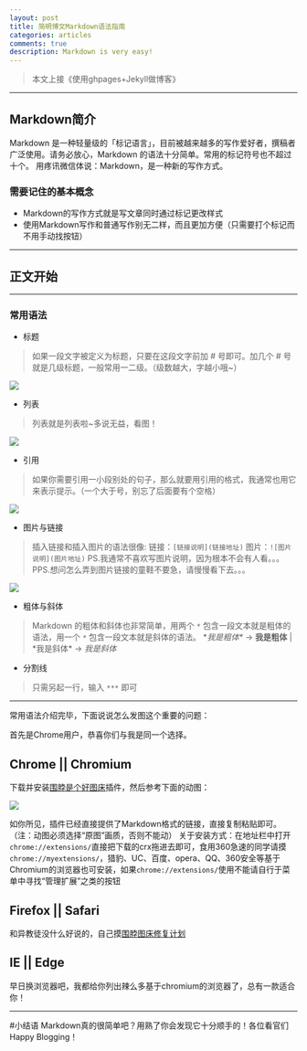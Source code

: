 ```yaml
---
layout: post
title: 简明博文Markdown语法指南
categories: articles
comments: true
description: Markdown is very easy!
---
```


> 本文上接《使用ghpages+Jekyll做博客》

***
## Markdown简介
Markdown 是一种轻量级的「标记语言」，目前被越来越多的写作爱好者，撰稿者广泛使用。请务必放心，Markdown 的语法十分简单。常用的标记符号也不超过十个。
用疼讯微信体说：Markdown，是一种新的写作方式。

### 需要记住的基本概念
- Markdown的写作方式就是写文章同时通过标记更改样式
- 使用Markdown写作和普通写作别无二样，而且更加方便（只需要打个标记而不用手动找按钮）

***

## 正文开始
***
### 常用语法
- 标题
> 如果一段文字被定义为标题，只要在这段文字前加 # 号即可。加几个 # 号就是几级标题，一般常用一二级。（级数越大，字越小哦~）

![](http://ww1.sinaimg.cn/mw690/ec922a76jw1f0g7xtai0pj20aj04qmx5.jpg)

- 列表
> 列表就是列表啦~多说无益，看图！

![](http://ww4.sinaimg.cn/mw690/ec922a76jw1f0g7zrtpm9j209p07e3yf.jpg)

- 引用
> 如果你需要引用一小段别处的句子，那么就要用引用的格式，我通常也用它来表示提示。（一个大于号，别忘了后面要有个空格）

![](http://ww2.sinaimg.cn/mw690/ec922a76jw1f0g81c3sd7j20a003ht8l.jpg)

- 图片与链接
> 插入链接和插入图片的语法很像:
链接：`[链接说明](链接地址)`
图片：`![图片说明](图片地址)`
PS.我通常不喜欢写图片说明，因为根本不会有人看。。。
PPS.想问怎么弄到图片链接的童鞋不要急，请慢慢看下去。。。

![](http://ww3.sinaimg.cn/mw690/ec922a76jw1f0g85nvzqdj20dh07e74a.jpg)

- 粗体与斜体
> Markdown 的粗体和斜体也非常简单，用两个 `*` 包含一段文本就是粗体的语法，用一个 `*` 包含一段文本就是斜体的语法。
\**我是粗体\** -> **我是粗体**  |  \*我是斜体* -> *我是斜体*

- 分割线
> 只需另起一行，输入 `***` 即可


***
常用语法介绍完毕，下面说说怎么发图这个重要的问题：

首先是Chrome用户，恭喜你们与我是同一个选择。

## Chrome || Chromium

下载并安装[围脖是个好图床]()插件，然后参考下面的动图：

![](http://ww4.sinaimg.cn/large/ec922a76jw1f0g9ogt662g20m30aoq7c.gif)

如你所见，插件已经直接提供了Markdown格式的链接，直接复制粘贴即可。（注：动图必须选择“原图”画质，否则不能动）
关于安装方式：在地址栏中打开`chrome://extensions/`直接把下载的crx拖进去即可，食用360急速的同学请摸`chrome://myextensions/`，猎豹、UC、百度、opera、QQ、360安全等基于Chromium的浏览器也可安装，如果`chrome://extensions/`使用不能请自行于菜单中寻找“管理扩展”之类的按钮

## Firefox || Safari
和异教徒没什么好说的，自己摸[围脖图床修复计划](http://weibotuchuang.sinaapp.com/)

## IE || Edge
早日换浏览器吧，我都给你列出辣么多基于chromium的浏览器了，总有一款适合你！

***

#小结语
Markdown真的很简单吧？用熟了你会发现它十分顺手的！各位看官们Happy Blogging！
